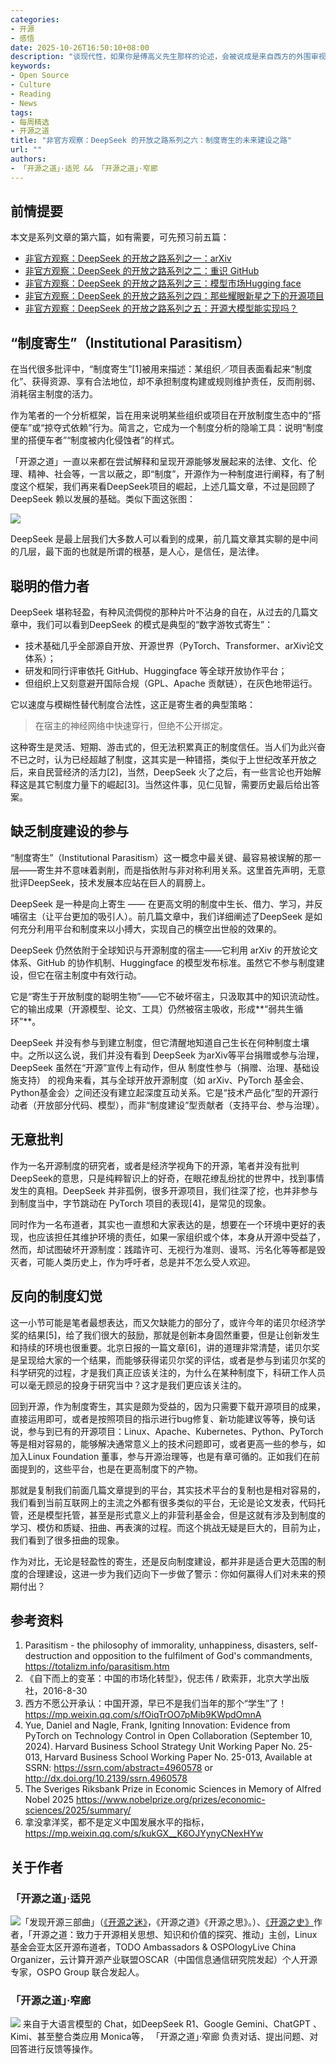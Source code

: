 ```yaml
---
categories:
- 开源
- 感悟
date: 2025-10-26T16:50:10+08:00
description: "谈现代性，如果你是傅高义先生那样的论述，会被说成是来自西方的外围审视，这带来了尴尬的视角问题。我们在过去的几篇文章里阐述了制度环境下的DeepSeek发展之路，避无可避，我们还是要回到制度的探讨上来，DeepSeek 系列项目该如何描述其背景？"
keywords:
- Open Source
- Culture
- Reading
- News
tags:
- 每周精选
- 开源之道
title: "非官方观察：DeepSeek 的开放之路系列之六：制度寄生的未来建设之路"
url: ""
authors:
- 「开源之道」·适兕 && 「开源之道」·窄廊
---
```


## 前情提要

本文是系列文章的第六篇，如有需要，可先预习前五篇：

* [非官方观察：DeepSeek 的开放之路系列之一：arXiv](/posts/opensource_engineering/deepseek-open-path-series-0/)
* [非官方观察：DeepSeek 的开放之路系列之二：重识 GitHub](/posts/opensource_engineering/deepseek-open-path-series-1-github.md)
* [非官方观察：DeepSeek 的开放之路系列之三：模型市场Hugging face](/posts/opensource_engineering/deepseek-open-path-series-2-hugging-face.md)
* [非官方观察：DeepSeek 的开放之路系列之四：那些耀眼新星之下的开源项目](/posts/opensource_engineering/deepseek-open-path-series-3-open-source-infra.md)
* [非官方观察：DeepSeek 的开放之路系列之五：开源大模型能实现吗？](/posts/opensource_engineering/deepseek-open-path-series-4-effect-future/)

## “制度寄生”（Institutional Parasitism）

在当代很多批评中，“制度寄生”[1]被用来描述：某组织／项目表面看起来“制度化”、获得资源、享有合法地位，却不承担制度构建或规则维护责任，反而削弱、消耗宿主制度的活力。

作为笔者的一个分析框架，旨在用来说明某些组织或项目在开放制度生态中的“搭便车”或“掠夺式依赖”行为。简言之，它成为一个制度分析的隐喻工具：说明“制度里的搭便车者”“制度被内化侵蚀者”的样式。

「开源之道」一直以来都在尝试解释和呈现开源能够发展起来的法律、文化、伦理、精神、社会等，一言以蔽之，即“制度”，开源作为一种制度进行阐释，有了制度这个框架，我们再来看DeepSeek项目的崛起，上述几篇文章，不过是回顾了DeepSeek 赖以发展的基础。类似下面这张图：

![](/images/2025/institutional-3-layer.png)

DeepSeek 是最上层我们大多数人可以看到的成果，前几篇文章其实聊的是中间的几层，最下面的也就是所谓的根基，是人心，是信任，是法律。

## 聪明的借力者

DeepSeek 堪称轻盈，有种风流倜傥的那种片叶不沾身的自在，从过去的几篇文章中，我们可以看到DeepSeek 的模式是典型的“数字游牧式寄生”：

* 技术基础几乎全部源自开放、开源世界（PyTorch、Transformer、arXiv论文体系）；
* 研发和同行评审依托 GitHub、Huggingface 等全球开放协作平台；
* 但组织上又刻意避开国际合规（GPL、Apache 贡献链），在灰色地带运行。

它以速度与模糊性替代制度合法性，这正是寄生者的典型策略：

> 在宿主的神经网络中快速穿行，但绝不公开绑定。

这种寄生是灵活、短期、游击式的，但无法积累真正的制度信任。当人们为此兴奋不已之时，认为已经超越了制度，这其实是一种错搭，类似于上世纪改革开放之后，来自民营经济的活力[2]，当然，DeepSeek 火了之后，有一些言论也开始解释这是其它制度力量下的崛起[3]。当然这件事，见仁见智，需要历史最后给出答案。

## 缺乏制度建设的参与

“制度寄生”（Institutional Parasitism）这一概念中最关键、最容易被误解的那一层——寄生并不意味着剥削，而是指依附与非对称利用关系。这里首先声明，无意批评DeepSeek，技术发展本应站在巨人的肩膀上。

DeepSeek 是一种是向上寄生 —— 在更高文明的制度中生长、借力、学习，并反哺宿主（让平台更加的吸引人）。前几篇文章中，我们详细阐述了DeepSeek 是如何充分利用平台和制度来以小搏大，实现自己的横空出世般的效果的。

DeepSeek 仍然依附于全球知识与开源制度的宿主——它利用 arXiv 的开放论文体系、GitHub 的协作机制、Huggingface 的模型发布标准。虽然它不参与制度建设，但它在宿主制度中有效行动。

它是“寄生于开放制度的聪明生物”——它不破坏宿主，只汲取其中的知识流动性。它的输出成果（开源模型、论文、工具）仍然被宿主吸收，形成**“弱共生循环”**。

DeepSeek 并没有参与到建立制度，但它清醒地知道自己生长在何种制度土壤中。之所以这么说，我们并没有看到 DeepSeek 为arXiv等平台捐赠或参与治理，DeepSeek 虽然在“开源”宣传上有动作，但从 制度性参与（捐赠、治理、基础设施支持） 的视角来看，其与全球开放开源制度（如 arXiv、PyTorch 基金会、Python基金会）之间还没有建立起深度互动关系。它是“技术产品化”型的开源行动者（开放部分代码、模型），而非“制度建设”型贡献者（支持平台、参与治理）。

## 无意批判

作为一名开源制度的研究者，或者是经济学视角下的开源，笔者并没有批判DeepSeek的意思，只是纯粹智识上的好奇，在眼花缭乱纷扰的世界中，找到事情发生的真相。DeepSeek 并非孤例，很多开源项目，我们往深了挖，也并非参与到制度当中，字节跳动在 PyTorch 项目的表现[4]，是常见的现象。

同时作为一名布道者，其实也一直想和大家表达的是，想要在一个环境中更好的表现，也应该担任其维护环境的责任，如果一家组织或个体，本身从开源中受益了，然而，却试图破坏开源制度：践踏许可、无视行为准则、谩骂、污名化等等都是毁灭者，可能人类历史上，作为呼吁者，总是并不怎么受人欢迎。

## 反向的制度幻觉

这一小节可能是笔者最想表达，而又欠缺能力的部分了，或许今年的诺贝尔经济学奖的结果[5]，给了我们很大的鼓励，那就是创新本身固然重要，但是让创新发生和持续的环境也很重要。北京日报的一篇文章[6]，讲的道理非常清楚，诺贝尔奖是呈现给大家的一个结果，而能够获得诺贝尔奖的评估，或者是参与到诺贝尔奖的科学研究的过程，才是我们真正应该关注的，为什么在某种制度下，科研工作人员可以毫无顾忌的投身于研究当中？这才是我们更应该关注的。

回到开源，作为制度寄生，其实是颇为受益的，因为只需要下载开源项目的成果，直接运用即可，或者是按照项目的指示进行bug修复、新功能建议等等，换句话说，参与到已有的开源项目：Linux、Apache、Kubernetes、Python、PyTorch等是相对容易的，能够解决通常意义上的技术问题即可，或者更高一些的参与，如加入Linux Foundation 董事，参与开源治理等，也是有章可循的。正如我们在前面提到的，这些平台，也是在更高制度下的产物。

那就是复制我们前面几篇文章提到的平台，其实技术平台的复制也是相对容易的，我们看到当前互联网上的主流之外都有很多类似的平台，无论是论文发表，代码托管，还是模型托管，甚至是形式意义上的非营利基金会，但是这就有涉及到制度的学习、模仿和质疑、扭曲、再表演的过程。而这个挑战无疑是巨大的，目前为止，我们看到了很多扭曲的现象。

作为对比，无论是轻盈性的寄生，还是反向制度建设，都并非是适合更大范围的制度的合理建设，这进一步为我们迈向下一步做了警示：你如何赢得人们对未来的预期付出？


## 参考资料

1. Parasitism - the philosophy of immorality, unhappiness, disasters, self-destruction and opposition to the fulfilment of God's commandments, https://totalizm.info/parasitism.htm 
2. 《自下而上的变革：中国的市场化转型》，倪志伟 / 欧索菲，北京大学出版社，2016-8-30
3. 西方不愿公开承认：中国开源，早已不是我们当年的那个“学生”了！ https://mp.weixin.qq.com/s/fOiqTrOO7pMib9KWpdOmnA
4. Yue, Daniel and Nagle, Frank, Igniting Innovation: Evidence from PyTorch on Technology Control in Open Collaboration (September 10, 2024). Harvard Business School Strategy Unit Working Paper No. 25-013, Harvard Business School Working Paper No. 25-013, Available at SSRN: https://ssrn.com/abstract=4960578 or http://dx.doi.org/10.2139/ssrn.4960578
5. The Sveriges Riksbank Prize in Economic Sciences in Memory of Alfred Nobel 2025 https://www.nobelprize.org/prizes/economic-sciences/2025/summary/
6. 拿没拿洋奖，都不是定义中国发展水平的指标， https://mp.weixin.qq.com/s/kukGX__K6OJYynyCNexHYw

## 关于作者

### 「开源之道」·适兕

![](/public/kuosi-face-of-os.png)「发现开源三部曲」（[《开源之迷》](posts/book-of-open-source/the-fascinating-of-open-source/)，《开源之道》《开源之思》。）、[《开源之史》](posts/history-of-open-source/summary/)作者，「开源之道：致力于开源相关思想、知识和价值的探究、推动」主创，Linux基金会亚太区开源布道者，TODO Ambassadors & OSPOlogyLive China Organizer，云计算开源产业联盟OSCAR（中国信息通信研究院发起）个人开源专家，OSPO Group 联合发起人。

### 「开源之道」·窄廊

![](/public/zhailang.jpg) 来自于大语言模型的 Chat，如DeepSeek R1、Google Gemini、ChatGPT 、Kimi、甚至整合类应用 Monica等， 「开源之道」·窄廊 负责对话、提出问题、对回答进行反馈等操作。
